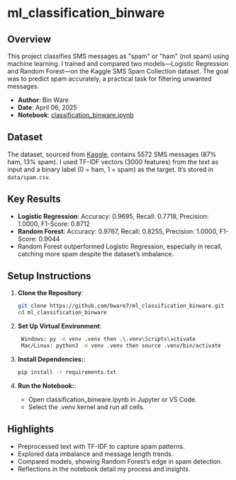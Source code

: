 # ml_classification_binware

## Overview
This project classifies SMS messages as "spam" or "ham" (not spam) using machine learning. I trained and compared two models—Logistic Regression and Random Forest—on the Kaggle SMS Spam Collection dataset. The goal was to predict spam accurately, a practical task for filtering unwanted messages.

- **Author**: Bin Ware
- **Date**: April 06, 2025
- **Notebook**: [classification_binware.ipynb](https://github.com/bware7/ml_classification_binware/blob/main/classification_binware.ipynb)

## Dataset
The dataset, sourced from [Kaggle](https://www.kaggle.com/datasets/uciml/sms-spam-collection-dataset), contains 5572 SMS messages (87% ham, 13% spam). I used TF-IDF vectors (3000 features) from the text as input and a binary label (0 = ham, 1 = spam) as the target. It’s stored in `data/spam.csv`.

## Key Results
- **Logistic Regression**: Accuracy: 0.9695, Recall: 0.7718, Precision: 1.0000, F1-Score: 0.8712
- **Random Forest**: Accuracy: 0.9767, Recall: 0.8255, Precision: 1.0000, F1-Score: 0.9044
- Random Forest outperformed Logistic Regression, especially in recall, catching more spam despite the dataset’s imbalance.

## Setup Instructions
1. **Clone the Repository**:
   ```bash
   git clone https://github.com/bware7/ml_classification_binware.git
   cd ml_classification_binware
   ```

2. **Set Up Virtual Environment**:
   ```bash
    Windows: py -m venv .venv then .\.venv\Scripts\activate
    Mac/Linux: python3 -m venv .venv then source .venv/bin/activate
    ```

3. **Install Dependencies:**:
    ```bash
    pip install -r requirements.txt
    ```

4. **Run the Notebook:**:
   - Open classification_binware.ipynb in Jupyter or VS Code.
   - Select the .venv kernel and run all cells.


## Highlights

- Preprocessed text with TF-IDF to capture spam patterns.
- Explored data imbalance and message length trends.
- Compared models, showing Random Forest’s edge in spam detection.
- Reflections in the notebook detail my process and insights.